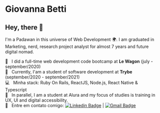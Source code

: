 # Giovanna Betti

## Hey, there 👋

I'm a Padawan in this universe of Web Development 🌍.
I am graduated in Marketing, nerd, research project analyst for almost 7 years and future digital nomad.

 :rocket:  &nbsp; I did a full-time web development code bootcamp at **Le Wagon** (july - september/2020)
 <br/> :green_heart: &nbsp; Currently, I'am a student of software development at **Trybe** (september/2020 - september/2021)
 <br/> :computer: &nbsp; Minha stack: Ruby On Rails, ReactJS, Node.js, React Native & Typescript
 <br/> 💬  &nbsp; In parallel, I am a student at Alura and my focus of studies is training in UX, UI and digital accessibility.
 <br/> :email: &nbsp; Entre em contato comigo: [![Linkedin Badge](https://img.shields.io/badge/-GiovannaBetti-blue?style=flat-square&logo=Linkedin&logoColor=white&link=https://www.linkedin.com/in/giovannabetti/)](https://www.linkedin.com/in/giovannabetti/) 
| 
[![Gmail Badge](https://img.shields.io/badge/-giovannabetti@gmail.com-c14438?style=flat-square&logo=Gmail&logoColor=white&link=mailto:giovannabetti@gmail.com)](mailto:giovannabetti@gmail.com)
